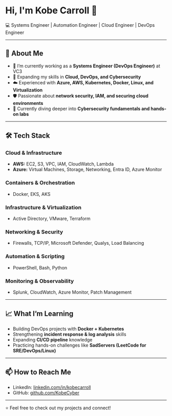 # Hi, I'm Kobe Carroll 👋  
💻 Systems Engineer | Automation Engineer | Cloud Engineer | DevOps Engineer

---

## 🚀 About Me
- 🔭 I’m currently working as a **Systems Engineer (DevOps Engineer)** at VC3  
- 🌱 Expanding my skills in **Cloud, DevOps, and Cybersecurity**  
- ☁️ Experienced with **Azure, AWS, Kubernetes, Docker, Linux, and Virtualization**  
- 🛡️ Passionate about **network security, IAM, and securing cloud environments**  
- 🌱 Currently diving deeper into **Cybersecurity fundamentals and hands-on labs**  

---

## 🛠️ Tech Stack

### Cloud & Infrastructure
- **AWS:** EC2, S3, VPC, IAM, CloudWatch, Lambda  
- **Azure:** Virtual Machines, Storage, Networking, Entra ID, Azure Monitor  
### Containers & Orchestration
- Docker, EKS, AKS  
### Infrastructure & Virtualization
- Active Directory, VMware, Terraform
### Networking & Security
- Firewalls, TCP/IP, Microsoft Defender, Qualys, Load Balancing  
### Automation & Scripting
- PowerShell, Bash, Python  
### Monitoring & Observability
- Splunk, CloudWatch, Azure Monitor, Patch Management
  
---

## 📈 What I’m Learning
- Building DevOps projects with **Docker + Kubernetes**  
- Strengthening **incident response & log analysis** skills  
- Expanding **CI/CD pipeline** knowledge  
- Practicing hands-on challenges like **SadServers (LeetCode for SRE/DevOps/Linux)**  

---

## 📫 How to Reach Me
- LinkedIn: [linkedin.com/in/kobecarroll](https://linkedin.com/in/kobecarroll)  
- GitHub: [github.com/KobeCyber](https://github.com/KobeCyber)  

---

⭐️ Feel free to check out my projects and connect!
